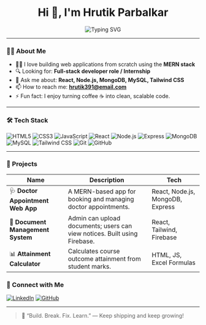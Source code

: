 <h1 align="center">Hi 👋, I'm Hrutik Parbalkar</h1>

<p align="center">
  <img src="https://readme-typing-svg.demolab.com?font=Fira+Code&weight=500&size=22&pause=1000&color=000000&width=435&lines=Full+Stack+Developer;MERN+Stack+Specialist;JavaScript+%7C+React+%7C+Node.js;MongoDB+%7C+MySQL;Clean+Code+%7C+Problem+Solver" alt="Typing SVG" />
</p>

---

### 🧑‍💻 About Me

- 👨‍💻 I love building web applications from scratch using the **MERN stack**
- 🔍 Looking for: **Full-stack developer role / Internship**
- 💬 Ask me about: **React, Node.js, MongoDB, MySQL, Tailwind CSS**
- 📫 How to reach me: **hrutik391@email.com**
- ⚡ Fun fact: I enjoy turning coffee ☕ into clean, scalable code.

---

### 🛠️ Tech Stack

![HTML5](https://img.shields.io/badge/-HTML5-E34F26?style=flat&logo=html5&logoColor=white)
![CSS3](https://img.shields.io/badge/-CSS3-1572B6?style=flat&logo=css3)
![JavaScript](https://img.shields.io/badge/-JavaScript-F7DF1E?style=flat&logo=javascript&logoColor=black)
![React](https://img.shields.io/badge/-React-61DAFB?style=flat&logo=react)
![Node.js](https://img.shields.io/badge/-Node.js-339933?style=flat&logo=node.js&logoColor=white)
![Express](https://img.shields.io/badge/-Express-000000?style=flat&logo=express&logoColor=white)
![MongoDB](https://img.shields.io/badge/-MongoDB-47A248?style=flat&logo=mongodb&logoColor=white)
![MySQL](https://img.shields.io/badge/-MySQL-00758F?style=flat&logo=mysql&logoColor=white)
![Tailwind CSS](https://img.shields.io/badge/-TailwindCSS-38B2AC?style=flat&logo=tailwind-css)
![Git](https://img.shields.io/badge/-Git-F05032?style=flat&logo=git&logoColor=white)
![GitHub](https://img.shields.io/badge/-GitHub-181717?style=flat&logo=github)

---

### 🚀 Projects

| Name | Description | Tech |
|------|-------------|------|
| 🩺 **Doctor Appointment Web App** | A MERN-based app for booking and managing doctor appointments. | React, Node.js, MongoDB, Express |
| 📂 **Document Management System** | Admin can upload documents; users can view notices. Built using Firebase. | React, Tailwind, Firebase |
| 📊 **Attainment Calculator** | Calculates course outcome attainment from student marks. | HTML, JS, Excel Formulas |

### 🔗 Connect with Me

[![LinkedIn](https://img.shields.io/badge/-LinkedIn-0077B5?style=flat&logo=linkedin&logoColor=white)](https://www.linkedin.com/in/hrutikparbalkar/)
[![GitHub](https://img.shields.io/badge/-GitHub-181717?style=flat&logo=github&logoColor=white)](https://github.com/hrutikparbalkar)

---

> 🚀 “Build. Break. Fix. Learn.” — Keep shipping and keep growing!
